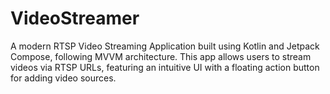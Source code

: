 # VideoStreamer
A modern RTSP Video Streaming Application built using Kotlin and Jetpack Compose, following MVVM architecture. This app allows users to stream videos via RTSP URLs, featuring an intuitive UI with a floating action button for adding video sources.
